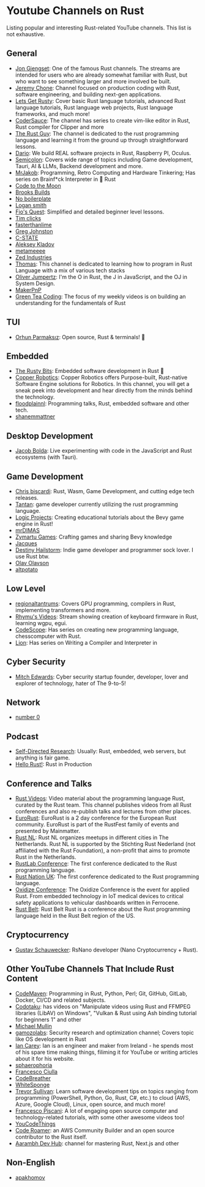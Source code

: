 
# Youtube Channels on Rust

Listing popular and interesting Rust-related YouTube channels. This list is not exhaustive.


## General
- [Jon Gjengset](https://youtube.com/@jonhoo): One of the famous Rust channels. The streams are intended for users who are already somewhat familiar with Rust, but who want to see something larger and more involved be built. 
- [Jeremy Chone](https://youtube.com/@JeremyChone): Channel focused on production coding with Rust, software engineering, and building next-gen applications.
- [Lets Get Rusty](https://youtube.com/@letsgetrusty): Cover basic Rust language tutorials, advanced Rust language tutorials, Rust language web projects, Rust language frameworks, and much more! 
- [CoderSauce](https://www.youtube.com/@CoderSauce): The channel has series to create vim-like editor in Rust, Rust compiler for Clipper and more
- [The Rust Guy](https://www.youtube.com/@therustguy10): The channel is dedicated to the rust programming language and learning it from the ground up through straightforward lessons. 
- [Dario](https://www.youtube.com/@dario.lencina): We build REAL software projects in Rust, Raspberry PI, Oculus.
- [Semicolon](https://www.youtube.com/@Semicolon10): Covers wide range of topics including Game development, Tauri, AI & LLMs, Backend development and more.
- [MrJakob](https://www.youtube.com/@MrJakob/playlists): Programming, Retro Computing and Hardware Tinkering; Has series on Brainf*ck Interpreter in 🦀 Rust
- [Code to the Moon](https://youtube.com/@codetothemoon)
- [Brooks Builds](https://youtube.com/@BrooksBuilds)
- [No boilerplate](https://youtube.com/@NoBoilerplate)
- [Logan smith](https://youtube.com/@_noisecode)
- [Fio's Quest](https://www.youtube.com/@FiosQuest): Simplified and detailed beginner level lessons. 
- [Tim clicks](https://youtube.com/@timClicks)
- [fasterthanlime](https://www.youtube.com/@fasterthanlime)
- [Greg Johnston](https://www.youtube.com/@gbjxc/videos)
- [C-STATE](https://www.youtube.com/@cstate96/videos)
- [Aleksey Kladov](https://www.youtube.com/@alekseykladov1144/videos)
- [metameeee](https://www.youtube.com/@metameeee/playlists)
- [Zed Industries](https://www.youtube.com/@zeddotdev)
- [Thomas](https://www.youtube.com/@nyxtom): This channel is dedicated to learning how to program in Rust Language with a mix of various tech stacks 
- [Oliver Jumpertz](https://www.youtube.com/@oliverjumpertzme/videos): I'm the O in Rust, the J in JavaScript, and the OJ in System Design.
- [MakerPnP](https://www.youtube.com/@makerpnp)
- [Green Tea Coding](https://www.youtube.com/@GreenTeaCoding/featured): The focus of my weekly videos is on building an understanding for the fundamentals of Rust

## TUI
- [Orhun Parmaksız](https://www.youtube.com/@orhundev): Open source, Rust & terminals! 🦀

## Embedded
- [The Rusty Bits](https://youtube.com/@therustybits): Embedded software development in Rust 🦀
- [Copper Robotics](https://www.youtube.com/@CopperRobotics): Copper Robotics offers Purpose-built, Rust-native Software Engine solutions for Robotics. In this channel, you will get a sneak peek into development and hear directly from the minds behind the technology.
- [floodplainnl](https://www.youtube.com/@floodplainnl): Programming talks, Rust, embedded software and other tech.
- [shanemmattner](https://www.youtube.com/@shanemmattner)

## Desktop Development
- [Jacob Bolda](https://www.youtube.com/@JacobBolda): Live experimenting with code in the JavaScript and Rust ecosystems (with Tauri).

## Game Development
- [Chris biscardi](https://www.youtube.com/@chrisbiscardi): Rust, Wasm, Game Development, and cutting edge tech releases.
- [Tantan](https://www.youtube.com/@Tantandev/videos): game developer currently utilizing the rust programming language.
- [Logic Projects](https://www.youtube.com/@logicprojects): Creating educational tutorials about the Bevy game engine in Rust!
- [mrDIMAS](https://www.youtube.com/@xCoolMrDimas/videos)
- [Zymartu Games](https://www.youtube.com/@ZymartuGames): Crafting games and sharing Bevy knowledge
- [Jacques](https://www.youtube.com/@jacques-dev)
- [Destiny Hailstorm](https://www.youtube.com/@DestinyHailstorm): Indie game developer and programmer sock lover. I use Rust btw.
- [Olav Olavson](https://www.youtube.com/@olavolavson5302)
- [altpotato](https://www.youtube.com/@alternativepotato)

## Low Level
- [regionaltantrums](https://www.youtube.com/@regionaltantrums): Covers GPU programming, compilers in Rust, implementing transformers and more.
- [Rhymu's Videos](https://www.youtube.com/@rhymu): Stream showing creation of keyboard firmware in Rust, learning wgpu, egui.
- [CodeScope](https://www.youtube.com/@codescope6903/playlists): Has series on creating new programming language, chesscomputer with Rust.
- [Lion](https://www.youtube.com/@lionkor98): Has series on Writing a Compiler and Interpreter in 

## Cyber Security
- [Mitch Edwards](https://www.youtube.com/@valhalla_dev): Cyber security startup founder, developer, lover and explorer of technology, hater of The 9-to-5!

## Network

- [number 0](https://www.youtube.com/@n0computer)

## Podcast

- [Self-Directed Research](https://www.youtube.com/@sdr_pod/videos): Usually: Rust, embedded, web servers, but anything is fair game.
- [Hello Rust!](https://www.youtube.com/@HelloRust): Rust in Production

## Conference and Talks

- [Rust Videos](https://www.youtube.com/@RustVideos/playlists): Video material about the programming language Rust, curated by the Rust team.  This channel publishes videos from all Rust conferences and also re-publish talks and lectures from other places.
- [EuroRust](https://www.youtube.com/@eurorust): EuroRust is a 2 day conference for the European Rust community. EuroRust is part of the RustFest family of events and presented by Mainmatter. 
- [Rust NL](https://www.youtube.com/@rustnederlandrustnl): Rust NL organizes meetups in different cities in The Netherlands.  Rust NL is supported by the Stichting Rust Nederland (not affiliated with the Rust Foundation), a non-profit that aims to promote Rust in the Netherlands.
- [RustLab Conference](https://www.youtube.com/@rustnationuk): The first conference dedicated to the Rust programming language.
- [Rust Nation UK](https://www.youtube.com/@rustnationuk): The first conference dedicated to the Rust programming language.
- [Oxidize Conference](https://www.youtube.com/@OxidizeConf/playlists): The Oxidize Conference is the event for applied Rust. From embedded technology in IoT medical devices to critical safety applications to vehicular dashboards written in Ferrocene.
- [Rust Belt](https://www.youtube.com/@rustbeltrust): Rust Belt Rust is a conference about the Rust programming language held in the Rust Belt region of the US.


## Cryptocurrency
- [Gustav Schauwecker](https://www.youtube.com/@gschauwecker/featured): RsNano developer (Nano Cryptocurrency + Rust).

## Other YouTube Channels That Include Rust Content

- [CodeMaven](https://www.youtube.com/@CodeMaven): Programming in Rust, Python, Perl;  Git, GitHub, GitLab, Docker, CI/CD and related subjects.
- [Codotaku](https://www.youtube.com/@Codotaku/videos): has videos on "Manipulate videos using Rust and FFMPEG libraries (LibAV) on Windows", "Vulkan & Rust using Ash binding tutorial for beginners 1" and other
- [Michael Mullin](https://www.youtube.com/@masmullin/videos)
- [gamozolabs](https://www.youtube.com/@gamozolabs/videos): Security research and optimization channel; Covers topic like OS development in Rust
- [Ian Carey](https://www.youtube.com/@careyian/playlists): Ian is an engineer and maker from Ireland - he spends most of his spare time making things, filiming it for YouTube or writing articles about it for his website.
- [sphaerophoria](https://www.youtube.com/@sphaerophoria)
- [Francesco Ciulla](https://youtube.com/@francescociulla)
- [CodeBreather](https://www.youtube.com/@codebreatherHQ/featured)
- [WhiteSponge](https://www.youtube.com/@WhiteSponge/playlists)
- [Trevor Sullivan](https://www.youtube.com/@TrevorSullivan): Learn software development tips on topics ranging from programming (PowerShell, Python, Go, Rust, C#, etc.) to cloud (AWS, Azure, Google Cloud), Linux, open source, and much more!
- [Francesco Piscani](https://www.youtube.com/@cesco345/playlists): A lot of engaging open source computer and technology-related tutorials, with some other awesome videos too!
- [YouCodeThings](https://www.youtube.com/playlist?list=PLVT0QN6kDrbd3KZr4EkBNvjSDTaZyxwhM)
- [Code Roamer](https://www.youtube.com/@coderoamer):  an AWS Community Builder and an open source contributor to the Rust itself.
- [Aarambh Dev Hub](https://www.youtube.com/@AarambhDevHub):  channel for mastering Rust, Next.js and other


## Non-English
- [apakhomov](https://www.youtube.com/@apkhmv)
